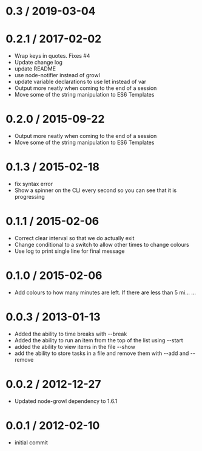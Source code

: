 
0.3 / 2019-03-04
==================
 


0.2.1 / 2017-02-02
==================

  * Wrap keys in quotes. Fixes #4
  * Update change log
  * update README
  * use node-notifier instead of growl
  * update variable declarations to use let instead of var
  * Output more neatly when coming to the end of a session
  * Move some of the string manipulation to ES6 Templates

0.2.0 / 2015-09-22
==================

  * Output more neatly when coming to the end of a session
  * Move some of the string manipulation to ES6 Templates

0.1.3 / 2015-02-18
==================

 * fix syntax error
 * Show a spinner on the CLI every second so you can see that it is progressing

0.1.1  / 2015-02-06
===================

 * Correct clear interval so that we do actually exit
 * Change conditional to a switch to allow other times to change colours
 * Use log to print single line for final message

0.1.0  / 2015-02-06
===================

 * Add colours to how many minutes are left. If there are less than 5 mi… …

0.0.3 / 2013-01-13
==================

  * Added the ability to time breaks with --break
  * Added the ability to run an item from the top of the list using --start
  * added the ability to view items in the file --show
  * add the ability to store tasks in a file and remove them with --add and --remove

0.0.2 / 2012-12-27
==================

  * Updated node-growl dependency to 1.6.1


0.0.1 / 2012-02-10
==================

  * initial commit
